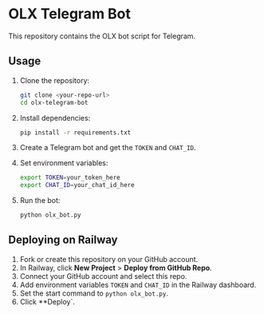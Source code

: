 # OLX Telegram Bot

This repository contains the OLX bot script for Telegram.

## Usage

1. Clone the repository:
   ```bash
   git clone <your-repo-url>
   cd olx-telegram-bot
   ```

2. Install dependencies:
   ```bash
   pip install -r requirements.txt
   ```

3. Create a Telegram bot and get the `TOKEN` and `CHAT_ID`.

4. Set environment variables:
   ```bash
   export TOKEN=your_token_here
   export CHAT_ID=your_chat_id_here
   ```

5. Run the bot:
   ```bash
   python olx_bot.py
   ```

## Deploying on Railway

1. Fork or create this repository on your GitHub account.
2. In Railway, click **New Project** > **Deploy from GitHub Repo**.
3. Connect your GitHub account and select this repo.
4. Add environment variables `TOKEN` and `CHAT_ID` in the Railway dashboard.
5. Set the start command to `python olx_bot.py`.
6. Click **Deploy`.

